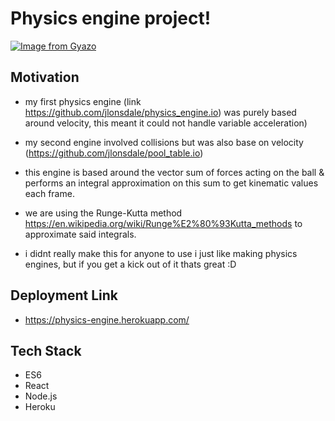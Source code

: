 
# Physics engine project!

[![Image from Gyazo](https://i.gyazo.com/5541ca60203ff9f6fd373f71518dacbe.gif)](https://gyazo.com/5541ca60203ff9f6fd373f71518dacbe)

## Motivation

- my first physics engine (link https://github.com/jlonsdale/physics_engine.io) was purely based around velocity, this meant it could not handle variable acceleration)

- my second engine involved collisions but was also base on velocity (https://github.com/jlonsdale/pool_table.io)

- this engine is based around the vector sum of forces acting on the ball & performs an integral approximation on this sum to get kinematic values each frame.
- we are using the Runge-Kutta method https://en.wikipedia.org/wiki/Runge%E2%80%93Kutta_methods to approximate said integrals.

- i didnt really make this for anyone to use i just like making physics engines, but if you get a kick out of it thats great :D

## Deployment Link

-  https://physics-engine.herokuapp.com/

## Tech Stack

- ES6
- React
- Node.js
- Heroku
